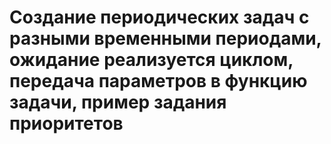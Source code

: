 # Создание периодических задач с разными временными периодами, ожидание реализуется циклом, передача параметров в функцию задачи, пример задания приоритетов 